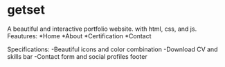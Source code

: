 # getset
A beautiful and interactive portfolio website.
with html, css, and js.
Feautures:
*Home
*About
*Certification 
*Contact

Specifications:
-Beautiful icons and color combination
-Download CV and skills bar
-Contact form and social profiles footer
